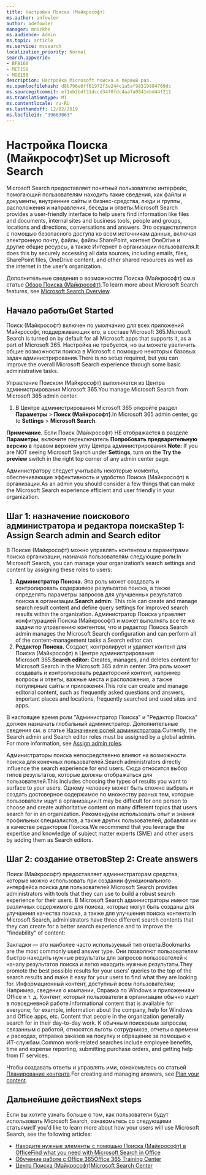 ```yaml
---
title: Настройка Поиска (Майкрософт)
ms.author: anfowler
author: adefowler
manager: mnirkhe
ms.audience: Admin
ms.topic: article
ms.service: mssearch
localization_priority: Normal
search.appverid:
- BFB160
- MET150
- MOE150
description: Настройка Microsoft поиска в первый раз.
ms.openlocfilehash: d8b796e0ff61972f3e244c1a5af98319884769dc
ms.sourcegitcommit: ef1eb2bdf31dccd34f0fdc4aa7a0841ebd44f211
ms.translationtype: MT
ms.contentlocale: ru-RU
ms.lasthandoff: 12/02/2019
ms.locfileid: "39663063"
---
```

# <a name="set-up-microsoft-search"></a><span data-ttu-id="6deb7-103">Настройка Поиска (Майкрософт)</span><span class="sxs-lookup"><span data-stu-id="6deb7-103">Set up Microsoft Search</span></span>

<span data-ttu-id="6deb7-104">Microsoft Search предоставляет понятный пользователю интерфейс, помогающий пользователям находить такие сведения, как файлы и документы, внутренние сайты и бизнес-средства, люди и группы, расположения и направления, беседы и ответы.</span><span class="sxs-lookup"><span data-stu-id="6deb7-104">Microsoft Search provides a user-friendly interface to help users find information like files and documents, internal sites and business tools, people and groups, locations and directions, conversations and answers.</span></span> <span data-ttu-id="6deb7-105">Это осуществляется с помощью безопасного доступа ко всем источникам данных, включая электронную почту, файлы, файлы SharePoint, контент OneDrive и другие общие ресурсы, а также Интернет в организации пользователя.</span><span class="sxs-lookup"><span data-stu-id="6deb7-105">It does this by securely accessing all data sources, including emails, files, SharePoint files, OneDrive content, and other shared resources as well as the internet in the user’s organization.</span></span>

<span data-ttu-id="6deb7-106">Дополнительные сведения о возможностях Поиска (Майкрософт) см.в статье [Обзор Поиска (Майкрософт)](overview-microsoft-search.md).</span><span class="sxs-lookup"><span data-stu-id="6deb7-106">To learn more about Microsoft Search features, see [Microsoft Search Overview](overview-microsoft-search.md).</span></span>

## <a name="get-started"></a><span data-ttu-id="6deb7-107">Начало работы</span><span class="sxs-lookup"><span data-stu-id="6deb7-107">Get Started</span></span>

<span data-ttu-id="6deb7-108">Поиск (Майкрософт) включен по умолчанию для всех приложений Майкрософт, поддерживающих его, в составе Microsoft 365.</span><span class="sxs-lookup"><span data-stu-id="6deb7-108">Microsoft Search is turned on by default for all Microsoft apps that supports it, as a part of Microsoft 365.</span></span> <span data-ttu-id="6deb7-109">Настройка не требуется, но вы можете увеличить общие возможности поиска в Microsoft с помощью некоторых базовых задач администрирования.</span><span class="sxs-lookup"><span data-stu-id="6deb7-109">There is no setup required, but you can improve the overall Microsoft Search experience through some basic administrative tasks.</span></span>

<span data-ttu-id="6deb7-110">Управление Поиском (Майкрософт) выполняется из Центра администрирования Microsoft 365.</span><span class="sxs-lookup"><span data-stu-id="6deb7-110">You manage Microsoft Search from Microsoft 365 admin center.</span></span>

1. <span data-ttu-id="6deb7-111">В Центре администрирования Microsoft 365 откройте раздел **Параметры** > **Поиск (Майкрософт)**.</span><span class="sxs-lookup"><span data-stu-id="6deb7-111">In Microsoft 365 admin center, go to **Settings** > **Microsoft Search**.</span></span>

<span data-ttu-id="6deb7-112">**Примечание.** Если Поиск (Майкрософт) НЕ отображается в разделе **Параметры**, включите переключатель **Попробовать предварительную версию** в правом верхнем углу Центра администрирования.</span><span class="sxs-lookup"><span data-stu-id="6deb7-112">**Note:** If you are NOT seeing Microsoft Search under **Settings**, turn on the **Try the preview** switch in the right top corner of any admin center page.</span></span>

<span data-ttu-id="6deb7-113">Администратору следует учитывать некоторые моменты, обеспечивающие эффективность и удобство Поиска (Майкрософт) в организации.</span><span class="sxs-lookup"><span data-stu-id="6deb7-113">As an admin you should consider a few things that can make the Microsoft Search experience efficient and user friendly in your organization.</span></span>

## <a name="step-1-assign-search-admin-and-search-editor"></a><span data-ttu-id="6deb7-114">Шаг 1: назначение поискового администратора и редактора поиска</span><span class="sxs-lookup"><span data-stu-id="6deb7-114">Step 1: Assign Search admin and Search editor</span></span>

<span data-ttu-id="6deb7-115">В Поиске (Майкрософт) можно управлять контентом и параметрами поиска организации, назначая пользователям следующие роли:</span><span class="sxs-lookup"><span data-stu-id="6deb7-115">In Microsoft Search, you can manage your organization’s search settings and content by assigning these roles to users:</span></span>

1. <span data-ttu-id="6deb7-116">**Администратор Поиска.** Эта роль может создавать и контролировать содержимое результатов поиска, а также определять параметры запросов для улучшенных результатов поиска в организации.</span><span class="sxs-lookup"><span data-stu-id="6deb7-116">**Search admin:** This role can create and manage search result content and define query settings for improved search results within the organization.</span></span> <span data-ttu-id="6deb7-117">Администратор Поиска управляет конфигурацией Поиска (Майкрософт) и может выполнять все те же задачи по управлению контентом, что и редактор Поиска.</span><span class="sxs-lookup"><span data-stu-id="6deb7-117">Search admin manages the Microsoft Search configuration and can perform all of the content-management tasks a Search editor can.</span></span>
2. <span data-ttu-id="6deb7-118">**Редактор Поиска.** Создает, контролирует и удаляет контент для Поиска (Майкрософт) в Центре администрирования Microsoft 365.</span><span class="sxs-lookup"><span data-stu-id="6deb7-118">**Search editor:** Creates, manages, and deletes content for Microsoft Search in the Microsoft 365 admin center.</span></span> <span data-ttu-id="6deb7-119">Эта роль может создавать и контролировать редакторский контент, например вопросы и ответы, важные места и расположения, а также популярные сайты и приложения.</span><span class="sxs-lookup"><span data-stu-id="6deb7-119">This role can create and manage editorial content, such as frequently asked questions and answers, important places and locations, frequently searched and used sites and apps.</span></span>

<span data-ttu-id="6deb7-120">В настоящее время роли "Администратор Поиска" и "Редактор Поиска" должен назначать глобальный администратор. Дополнительные сведения см. в статье [Назначение ролей администратора](https://docs.microsoft.com/office365/admin/add-users/assign-admin-roles?view=o365-worldwide).</span><span class="sxs-lookup"><span data-stu-id="6deb7-120">Currently, the Search admin and Search editor roles must be assigned by a global admin. For more information, see [Assign admin roles](https://docs.microsoft.com/office365/admin/add-users/assign-admin-roles?view=o365-worldwide).</span></span>

<span data-ttu-id="6deb7-121">Администраторы поиска непосредственно влияют на возможности поиска для конечных пользователей.</span><span class="sxs-lookup"><span data-stu-id="6deb7-121">Search administrators directly influence the search experience for end users.</span></span> <span data-ttu-id="6deb7-122">Сюда относится выбор типов результатов, которые должны отображаться для пользователей.</span><span class="sxs-lookup"><span data-stu-id="6deb7-122">This includes choosing the types of results you want to surface to your users.</span></span> <span data-ttu-id="6deb7-123">Одному человеку может быть сложно выбрать и создать достоверное содержимое по множеству разных тем, которые пользователи ищут в организации.</span><span class="sxs-lookup"><span data-stu-id="6deb7-123">It may be difficult for one person to choose and create authoritative content on many different topics that users search for in an organization.</span></span> <span data-ttu-id="6deb7-124">Рекомендуем использовать опыт и знания профильных специалистов, а также других пользователей, добавляя их в качестве редакторов Поиска.</span><span class="sxs-lookup"><span data-stu-id="6deb7-124">We recommend that you leverage the expertise and knowledge of subject matter experts (SME) and other users by adding them as Search editors.</span></span>

## <a name="step-2-create-answers"></a><span data-ttu-id="6deb7-125">Шаг 2: создание ответов</span><span class="sxs-lookup"><span data-stu-id="6deb7-125">Step 2: Create answers</span></span>

<span data-ttu-id="6deb7-126">Поиск (Майкрософт) предоставляет администраторам средства, которые можно использовать при создании функционального интерфейса поиска для пользователей.</span><span class="sxs-lookup"><span data-stu-id="6deb7-126">Microsoft Search provides administrators with tools that they can use to build a robust search experience for their users.</span></span> <span data-ttu-id="6deb7-127">В Microsoft Search администраторы имеют три различных содержимого для поиска, которые могут быть созданы для улучшения качества поиска, а также для улучшения поиска контента:</span><span class="sxs-lookup"><span data-stu-id="6deb7-127">In Microsoft Search, administrators have three different search contents that they can create for a better search experience and to improve the "findability" of content:</span></span>

<span data-ttu-id="6deb7-128">Закладки — это наиболее часто используемый тип ответа.</span><span class="sxs-lookup"><span data-stu-id="6deb7-128">Bookmarks are the most commonly used answer type.</span></span> <span data-ttu-id="6deb7-129">Они позволяют пользователям быстро находить нужные результаты для запросов пользователей к началу результатов поиска и легко находить нужные результаты.</span><span class="sxs-lookup"><span data-stu-id="6deb7-129">They promote the best possible results for your users’ queries to the top of the search results and make it easy for your users to find what they are looking for.</span></span>
<span data-ttu-id="6deb7-130">Информационный контент, доступный всем пользователям; Например, сведения о компании, Справка по Windows и приложениям Office и т. д. Контент, который пользователи в организации обычно ищет в повседневной работе.</span><span class="sxs-lookup"><span data-stu-id="6deb7-130">Informational content that is available for everyone; for example, information about the company, help for Windows and Office apps, etc. Content that people in the organization generally search for in their day-to-day work.</span></span> <span data-ttu-id="6deb7-131">К обычным поисковым запросам, связанным с работой, относятся льготы сотрудников, отчеты о времени и расходах, отправка заказов на покупку и обращение за помощью к ИТ-службам.</span><span class="sxs-lookup"><span data-stu-id="6deb7-131">Common work-related searches include employee benefits, time and expense reporting, submitting purchase orders, and getting help from IT services.</span></span>

<span data-ttu-id="6deb7-132">Чтобы создавать ответы и управлять ими, ознакомьтесь со статьей [Планирование контента](plan-your-content.md).</span><span class="sxs-lookup"><span data-stu-id="6deb7-132">For creating and managing answers, see [Plan your content](plan-your-content.md).</span></span>

## <a name="next-steps"></a><span data-ttu-id="6deb7-133">Дальнейшие действия</span><span class="sxs-lookup"><span data-stu-id="6deb7-133">Next steps</span></span>

<span data-ttu-id="6deb7-134">Если вы хотите узнать больше о том, как пользователи будут использовать Microsoft Search, ознакомьтесь со следующими статьями:</span><span class="sxs-lookup"><span data-stu-id="6deb7-134">If you'd like to learn more about how your users will use Microsoft Search, see the following articles:</span></span>

- [<span data-ttu-id="6deb7-135">Находите нужные элементы с помощью Поиска (Майкрософт) в Office</span><span class="sxs-lookup"><span data-stu-id="6deb7-135">Find what you need with Microsoft Search in Office</span></span>](https://support.office.com/article/find-what-you-need-with-microsoft-search-in-office-2457d4d8-48a8-4ad4-ab89-5a0657aa8446)
- [<span data-ttu-id="6deb7-136">Обучение работе с Office 365</span><span class="sxs-lookup"><span data-stu-id="6deb7-136">Office 365 Training Center</span></span>](https://support.office.com/office-training-center)
- [<span data-ttu-id="6deb7-137">Центр Поиска (Майкрософт)</span><span class="sxs-lookup"><span data-stu-id="6deb7-137">Microsoft Search Center</span></span>](https://support.office.com/article/-working-title-microsoft-search-center-b8bf5a2c-7515-40a9-9a6a-b8ed382c86bc)
